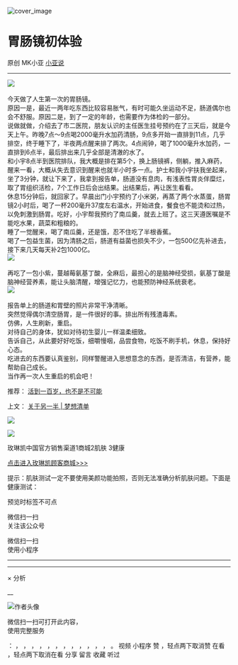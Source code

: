 ![cover_image](http://mmbiz.qpic.cn/mmbiz_jpg/A8SKDch4cJHIymrEV5GIcYH1p00V8IXGySXBO4OjSZooxIicOHlTWO5T8mw7IkY1elWSqibWmFIPJO0Vo0rEcNKw/0?wx_fmt=jpeg)

#  胃肠镜初体验

原创  MK小亚  [ 小亚说 ](javascript:void\(0\);)

__ _ _ _ _

![](https://mmbiz.qpic.cn/mmbiz_png/A8SKDch4cJHIymrEV5GIcYH1p00V8IXGib2K6aA5P6vaLCjkOUUBDbe3IquhKJ7QmbO5lnibHIYacRR5nerNofiaA/640?wx_fmt=png)
​

  

  
  
  
今天做了人生第一次的胃肠镜。  
原因一是，最近一两年吃东西比较容易胀气，有时可能久坐运动不足，肠道偶尔也会不舒服。原因二是，到了一定的年龄，也需要作为体检的一部分。  
说做就做，介绍去了市二医院，朋友认识的主任医生挂号预约在了三天后，就是今天上午。昨晚7点～9点喝2000毫升水加药清肠，9点多开始一直排到11点，几乎排空，终于睡下了，半夜两点醒来排了两次。4点闹钟，喝了1000毫升水加药，一直排到6点半，最后排出来几乎全部是清澈的水了。  
和小宇8点半到医院排队，我大概是排在第5个，换上肠镜裤，侧躺，推入麻药，醒来一看，大概从失去意识到醒来也就半小时多一点。护士和我小宇扶我坐起来，坐了3分钟，就让下来了，我拿到报告单，肠道没有息肉，有浅表性胃炎伴糜烂，取了胃组织活检，7个工作日后会出结果。出结果后，再让医生看看。  
休息15分钟后，就回家了。早晨出门小宇预约了小米粥，再蒸了两个水蒸蛋，肠胃镜2小时后，喝了一杯200毫升37度左右温水，开始进食，餐食也不能烫和过热，以免刺激到肠胃。吃好，小宇帮我预约了南瓜羹，就去上班了。这三天遵医嘱是不能吃水果，蔬菜和粗粮的。  
睡了一觉醒来，喝了南瓜羹，还是饿，忍不住吃了半根香蕉。  
喝了一包益生菌，因为清肠之后，肠道有益菌也损失不少，一包500亿先补进去，接下来几天每天补2包1000亿。  
![](https://mmbiz.qpic.cn/mmbiz_png/A8SKDch4cJHIymrEV5GIcYH1p00V8IXGGiaruxqDI09oxMiaUJLADC7QiaC3WRDz05y9kaKnNzToicqn8OHkRof8Xg/640?wx_fmt=png)
​  
  
再吃了一包小紫，蔓越莓氨基丁酸，全麻后，最担心的是脑神经受损，氨基丁酸是脑神经营养素，能让头脑清醒，增强记忆力，也能预防神经系统衰老。  
![](https://mmbiz.qpic.cn/mmbiz_png/A8SKDch4cJHIymrEV5GIcYH1p00V8IXGwInAZMA2sSMpRGmxLpfvpyTDib7IBzOhKVY7jmtTeTibEbibcTQJX8zPA/640?wx_fmt=png)
​  
  
报告单上的肠道和胃壁的照片非常干净清晰。  
突然觉得偶尔清空肠胃，是一件很好的事。排出所有残渣毒素。  
仿佛，人生刷新，重启。  
对待自己的身体，犹如对待初生婴儿一样温柔细致。  
告诉自己，从此要好好吃饭，细嚼慢咽，品尝食物，吃饭不刷手机，休息，保持好心态。  
吃进去的东西要认真鉴别，同样警醒进入思想意念的东西，是否清洁，有营养，能帮助自己成长。  
当作再一次人生重启的机会吧！  

  

  

推荐： [ 活到一百岁，也不是不可能
](http://mp.weixin.qq.com/s?__biz=MzUxNDAwNTk0MQ==&mid=2247483704&idx=1&sn=dfbbe1321750ce81b34879745eea796b&chksm=f94dcfe2ce3a46f4d523630b552fa2c792af6b85392f0f7001b73b2629da0756981ddc719b0c&scene=21#wechat_redirect)  

上文： [ 关于另一半 | 梦想清单
](https://mp.weixin.qq.com/s?__biz=MzUxNDAwNTk0MQ==&mid=2247483894&idx=1&sn=25f8a0e9bd3f96dafb093d9d0ed82e96&chksm=f94dcf2cce3a463aa779edecf27544e4fa935148456d1972fd2cb3c87cb8a654833652d94f56&token=1279964396&lang=zh_CN&scene=21#wechat_redirect)

![](https://mmbiz.qpic.cn/mmbiz_gif/b96CibCt70iaZ7Bia3Wm91cEuWhERXfCYjTia9tf7aMjVBNRETSa2NpGjCV6tyNvgCLos8LBgwEgxcwaIw8zdOsG7A/640?wx_fmt=gif)

![](https://mmbiz.qpic.cn/mmbiz_jpg/A8SKDch4cJEicCnqTxiatgGquhIicZ1wJ1Dth5YOOzoYV7U4N3HmiaO0vVAzjOpBVdtF0gnL632Fc7HqiaDmgveQDEw/640?wx_fmt=jpeg)

  

  

玫琳凯中国官方销售渠道1商城2肌肤 3健康  

[ 点击进入玫琳凯顾客商城>>> ]()

  

  

提示：肌肤测试一定不要使用美颜功能拍照，否则无法准确分析肌肤问题。下面是健康测试：

  

  

  

预览时标签不可点

微信扫一扫  
关注该公众号



微信扫一扫  
使用小程序

****



****



×  分析

__

![作者头像](http://mmbiz.qpic.cn/mmbiz_png/A8SKDch4cJE0KicTMyrVCx3VLqEgic5sJ1V5QeGZTibG9GLZlSCXSj5ByXNkib5PBrZVMkI41KKxgwE1K9gfypUeRg/0?wx_fmt=png)

微信扫一扫可打开此内容，  
使用完整服务

：  ，  ，  ，  ，  ，  ，  ，  ，  ，  ，  ，  ，  。  视频  小程序  赞  ，轻点两下取消赞  在看  ，轻点两下取消在看
分享  留言  收藏  听过

